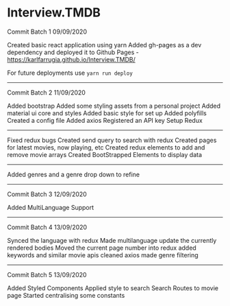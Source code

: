 # Interview.TMDB

Commit Batch 1 09/09/2020 

Created basic react application using yarn
Added gh-pages as a dev dependency and deployed it to Github Pages - https://karlfarrugia.github.io/Interview.TMDB/

For future deployments use `yarn run deploy`

____

Commit Batch 2 11/09/2020 

Added bootstrap
Added some styling assets from a personal project
Added material ui core and styles
Added basic style for set up
Added polyfills
Created a config file
Added axios
Registered an API key
Setup Redux

____

Fixed redux bugs
Created send query to search with redux
Created pages for latest movies, now playing, etc
Created redux elements to add and remove movie arrays
Created BootStrapped Elements to display data

____

Added genres and a genre drop down to refine

____

Commit Batch 3 12/09/2020 

Added MultiLanguage Support
____

Commit Batch 4 13/09/2020 

Synced the language with redux
Made multilanguage update the currently rendered bodies
Moved the current page number into redux
added keywords and similar movie apis
cleaned axios
made genre filtering
____

Commit Batch 5 13/09/2020 

Added Styled Components
Applied style to search
Search Routes to movie page
Started centralising some constants